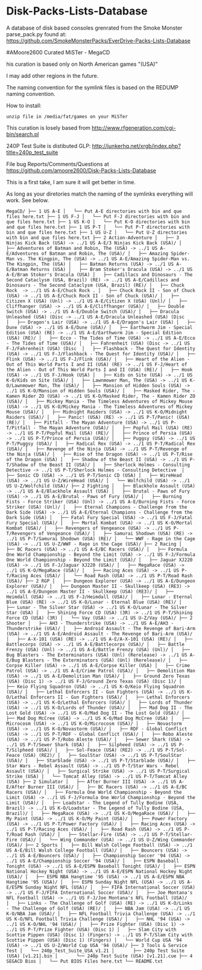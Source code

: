 # Disk-Packs-Lists-Database
A database of disk based consoles grenrated from the Smoke Monster parse_pack.py found at: https://github.com/SmokeMonsterPacks/EverDrive-Packs-Lists-Database 

#AMoore2600 Curated MiSTer - MegaCD

his curation is based only on North American games "(USA)" 

I may add other regions in the future. 

The naming convention for the symlink files is based on the REDUMP naming convention.

How to install:
   
	unzip file in /media/fat/games on your MiSTer


This curation is losely based from http://www.rfgeneration.com/cgi-bin/search.pl

240P Test Suite is distibuted GLP: http://junkerhq.net/xrgb/index.php?title=240p_test_suite

File bug Reports/Comments/Questions at https://github.com/amoore2600/Disk-Packs-Lists-Database

This is a first take, I am sure it will get better in time.

As long as your diretories match the naming of the symlinks everything will work. See below.

 

`MegaCD/
├── 1 US A-E
│   └── Put A-E directories with bin and que files here.txt
├── 1 US F-J
│   └── Put F-J directories with bin and que files here.txt
├── 1 US K-O
│   └── Put K-O directories with bin and que files here.txt
├── 1 US P-T
│   └── Put P-T directories with bin and que files here.txt
├── 1 US U-Z
│   └── Put U-Z directories with bin and que files here.txt
├── 2 Action-Adventure
│   ├── 3 Ninjas Kick Back (USA) -> ../1 US A-E/3 Ninjas Kick Back (USA)/
│   ├── Adventures of Batman and Robin, The (USA) -> ../1 US A-E/Adventures of Batman and Robin, The (USA)/
│   ├── Amazing Spider-Man vs. The Kingpin, The (USA) -> ../1 US A-E/Amazing Spider-Man vs. The Kingpin, The (USA)
│   ├── Batman Returns (USA) -> ../1 US A-E/Batman Returns (USA)
│   ├── Bram Stoker's Dracula (USA) -> ../1 US A-E/Bram Stoker's Dracula (USA)
│   ├── Cadillacs and Dinosaurs - The Second Cataclysm (USA, Brazil) (RE) -> ../1 US A-E/Cadillacs and Dinosaurs - The Second Cataclysm (USA, Brazil) (RE)/
│   ├── Chuck Rock  -> ../1 US A-E/Chuck Rock .
│   ├── Chuck Rock II - Son of Chuck (USA) -> ../1 US A-E/Chuck Rock II - Son of Chuck (USA)/
│   ├── Citizen X (USA) (Unl) -> ../1 US A-E/Citizen X (USA) (Unl)/
│   ├── Cliffhanger (USA) -> ../1 US A-E/Cliffhanger (USA)/
│   ├── Double Switch (USA) -> ../1 US A-E/Double Switch (USA)/
│   ├── Dracula Unleashed (USA) (Disc -> ../1 US A-E/Dracula Unleashed (USA) (Disc 
│   ├── Dragon's Lair (USA) -> ../1 US A-E/Dragon's Lair (USA)
│   ├── Dune (USA) -> ../1 US A-E/Dune (USA)/
│   ├── Earthworm Jim - Special Edition (USA) (RE) -> ../1 US A-E/Earthworm Jim - Special Edition (USA) (RE)/
│   ├── Ecco - The Tides of Time (USA) -> ../1 US A-E/Ecco - The Tides of Time (USA)/
│   ├── Fahrenheit (USA) (Disc -> ../1 US F-J/Fahrenheit (USA) (Disc 
│   ├── Flashback - The Quest for Identity (USA) -> ../1 US F-J/Flashback - The Quest for Identity (USA)/
│   ├── Flink (USA) -> ../1 US F-J/Flink (USA)/
│   ├── Heart of the Alien - Out of This World Parts I and II (USA) (RE) -> ../1 US F-J/Heart of the Alien - Out of This World Parts I and II (USA) (RE)/
│   ├── Hook (USA) -> ../1 US F-J/Hook (USA)
│   ├── Kids on Site (USA) -> ../1 US K-O/Kids on Site (USA)/
│   ├── Lawnmower Man, The (USA) -> ../1 US K-O/Lawnmower Man, The (USA)/
│   ├── Mansion of Hidden Souls (USA) -> ../1 US K-O/Mansion of Hidden Souls (USA)/
│   ├── Masked Rider, The - Kamen Rider ZO (USA) -> ../1 US K-O/Masked Rider, The - Kamen Rider ZO (USA)/
│   ├── Mickey Mania - The Timeless Adventures of Mickey Mouse (USA) -> ../1 US K-O/Mickey Mania - The Timeless Adventures of Mickey Mouse (USA)/
│   ├── Midnight Raiders (USA) -> ../1 US K-O/Midnight Raiders (USA)/
│   ├── Panic! (USA) (RE) -> ../1 US P-T/Panic! (USA) (RE)/
│   ├── Pitfall - The Mayan Adventure (USA) -> ../1 US P-T/Pitfall - The Mayan Adventure (USA)/
│   ├── Popful Mail (USA) (RE) -> ../1 US P-T/Popful Mail (USA) (RE)/
│   ├── Prince of Persia (USA) -> ../1 US P-T/Prince of Persia (USA)/
│   ├── Puggsy (USA) -> ../1 US P-T/Puggsy (USA)/
│   ├── Radical Rex (USA) -> ../1 US P-T/Radical Rex (USA)/
│   ├── Revenge of the Ninja (USA) -> ../1 US P-T/Revenge of the Ninja (USA)/
│   ├── Rise of the Dragon (USA) -> ../1 US P-T/Rise of the Dragon (USA)
│   ├── Shadow of the Beast II (USA) -> ../1 US P-T/Shadow of the Beast II (USA)/
│   ├── Sherlock Holmes - Consulting Detective -> ../1 US P-T/Sherlock Holmes - Consulting Detective 
│   ├── Sonic CD (USA) -> ../1 US P-T/Sonic CD (USA)
│   ├── WireHead (USA) -> ../1 US U-Z/WireHead (USA)/
│   └── Wolfchild (USA) -> ../1 US U-Z/Wolfchild (USA)/
├── 2 Fighting
│   ├── Blackhole Assault (USA) -> ../1 US A-E/Blackhole Assault (USA)
│   ├── Brutal - Paws of Fury (USA) -> ../1 US A-E/Brutal - Paws of Fury (USA)/
│   ├── Burning Fists - Force Striker (USA) (Unl) -> ../1 US A-E/Burning Fists - Force Striker (USA) (Unl)/
│   ├── Eternal Champions - Challenge from the Dark Side (USA) -> ../1 US A-E/Eternal Champions - Challenge from the Dark Side (USA)
│   ├── Fatal Fury Special (USA) -> ../1 US F-J/Fatal Fury Special (USA)/
│   ├── Mortal Kombat (USA) -> ../1 US K-O/Mortal Kombat (USA)/
│   ├── Revengers of Vengeance (USA) -> ../1 US P-T/Revengers of Vengeance (USA)/
│   ├── Samurai Shodown (USA) (RE) -> ../1 US P-T/Samurai Shodown (USA) (RE)/
│   └── WWF - Rage in the Cage (USA) -> ../1 US U-Z/WWF - Rage in the Cage (USA)/
├── 2 Racing
│   ├── BC Racers (USA) -> ../1 US A-E/BC Racers (USA)/
│   ├── Formula One World Championship - Beyond the Limit (USA) -> ../1 US F-J/Formula One World Championship - Beyond the Limit (USA)/
│   ├── Jaguar XJ220 (USA) -> ../1 US F-J/Jaguar XJ220 (USA)/
│   ├── MegaRace (USA) -> ../1 US K-O/MegaRace (USA)/
│   ├── Racing Aces (USA) -> ../1 US P-T/Racing Aces (USA)/
│   └── Road Rash (USA) -> ../1 US P-T/Road Rash (USA)/
├── 2 RGP
│   ├── Dungeon Explorer (USA) -> ../1 US A-E/Dungeon Explorer (USA)/
│   ├── Dungeon Master II - Skullkeep (USA) (RE3) -> ../1 US A-E/Dungeon Master II - Skullkeep (USA) (RE3)/
│   ├── Heimdall (USA) -> ../1 US F-J/Heimdall (USA)/
│   ├── Lunar - Eternal Blue (USA) (RE) -> ../1 US K-O/Lunar - Eternal Blue (USA) (RE)/
│   ├── Lunar - The Silver Star (USA) -> ../1 US K-O/Lunar - The Silver Star (USA)
│   ├── Shining Force CD (USA) (3R) -> ../1 US P-T/Shining Force CD (USA) (3R)
│   └── Vay (USA) -> ../1 US U-Z/Vay (USA)/
├── 2 Shooter
│   ├── AH3 - Thunderstrike (USA) -> ../1 US A-E/AH3 - Thunderstrike (USA)/
│   ├── Android Assault - The Revenge of Bari-Arm (USA) -> ../1 US A-E/Android Assault - The Revenge of Bari-Arm (USA)/
│   ├── A-X-101 (USA) (RE) -> ../1 US A-E/A-X-101 (USA) (RE)/
│   ├── Battlecorps (USA) -> ../1 US A-E/Battlecorps (USA)/
│   ├── Battle Frenzy (USA) (Unl) -> ../1 US A-E/Battle Frenzy (USA) (Unl)/
│   ├── Bug Blasters - The Exterminators (USA) (Unl) (Rerelease) -> ../1 US A-E/Bug Blasters - The Exterminators (USA) (Unl) (Rerelease)/
│   ├── Corpse Killer (USA) -> ../1 US A-E/Corpse Killer (USA)
│   ├── Crime Patrol (USA) -> ../1 US A-E/Crime Patrol (USA)/
│   ├── Demolition Man (USA) -> ../1 US A-E/Demolition Man (USA)/
│   ├── Ground Zero Texas (USA) (Disc 1) -> ../1 US F-J/Ground Zero Texas (USA) (Disc 1)/
│   ├── Keio Flying Squadron (USA) -> ../1 US K-O/Keio Flying Squadron (USA)/
│   ├── Lethal Enforcers II - Gun Fighters (USA) -> ../1 US K-O/Lethal Enforcers II - Gun Fighters (USA)/
│   ├── Lethal Enforcers (USA) -> ../1 US K-O/Lethal Enforcers (USA)/
│   ├── Lords of Thunder (USA) -> ../1 US K-O/Lords of Thunder (USA)/
│   ├── Mad Dog II - The Lost Gold (USA) -> ../1 US K-O/Mad Dog II - The Lost Gold (USA)/
│   ├── Mad Dog McCree (USA) -> ../1 US K-O/Mad Dog McCree (USA)
│   ├── Microcosm (USA) -> ../1 US K-O/Microcosm (USA)/
│   ├── Novastorm (USA) -> ../1 US K-O/Novastorm (USA)/
│   ├── RDF - Global Conflict (USA) -> ../1 US P-T/RDF - Global Conflict (USA)/
│   ├── Robo Aleste (USA) -> ../1 US P-T/Robo Aleste (USA)/
│   ├── Sewer Shark (USA) -> ../1 US P-T/Sewer Shark (USA)
│   ├── Silpheed (USA) -> ../1 US P-T/Silpheed (USA)/
│   ├── Sol-Feace (USA) (RE2) -> ../1 US P-T/Sol-Feace (USA) (RE2)/
│   ├── SoulStar (USA) -> ../1 US P-T/SoulStar (USA)/
│   ├── Starblade (USA) -> ../1 US P-T/Starblade (USA)/
│   ├── Star Wars - Rebel Assault (USA) -> ../1 US P-T/Star Wars - Rebel Assault (USA)/
│   ├── Surgical Strike (USA) -> ../1 US P-T/Surgical Strike (USA)
│   └── Tomcat Alley (USA) -> ../1 US P-T/Tomcat Alley (USA)
├── 2 Simulator
│   ├── After Burner III (USA) -> ../1 US A-E/After Burner III (USA)/
│   ├── BC Racers (USA) -> ../1 US A-E/BC Racers (USA)/
│   ├── Formula One World Championship - Beyond the Limit (USA) -> ../1 US F-J/Formula One World Championship - Beyond the Limit (USA)/
│   ├── Loadstar - The Legend of Tully Bodine (USA, Brazil) -> ../1 US K-O/Loadstar - The Legend of Tully Bodine (USA, Brazil)/
│   ├── MegaRace (USA) -> ../1 US K-O/MegaRace (USA)/
│   ├── My Paint (USA) -> ../1 US K-O/My Paint (USA)/
│   ├── Power Factory (USA) -> ../1 US P-T/Power Factory (USA)/
│   ├── Racing Aces (USA) -> ../1 US P-T/Racing Aces (USA)/
│   ├── Road Rash (USA) -> ../1 US P-T/Road Rash (USA)/
│   ├── Stellar-Fire (USA) -> ../1 US P-T/Stellar-Fire (USA)/
│   └── Wing Commander (USA) -> ../1 US U-Z/Wing Commander (USA)/
├── 2 Sports
│   ├── Bill Walsh College Football (USA) -> ../1 US A-E/Bill Walsh College Football (USA)/
│   ├── Bouncers (USA) -> ../1 US A-E/Bouncers (USA)/
│   ├── Championship Soccer '94 (USA) -> ../1 US A-E/Championship Soccer '94 (USA)/
│   ├── ESPN Baseball Tonight (USA) -> ../1 US A-E/ESPN Baseball Tonight (USA)/
│   ├── ESPN National Hockey Night (USA) -> ../1 US A-E/ESPN National Hockey Night (USA)/
│   ├── ESPN NBA Hangtime '95 (USA) -> ../1 US A-E/ESPN NBA Hangtime '95 (USA)/
│   ├── ESPN Sunday Night NFL (USA) -> ../1 US A-E/ESPN Sunday Night NFL (USA)/
│   ├── FIFA International Soccer (USA) -> ../1 US F-J/FIFA International Soccer (USA)/
│   ├── Joe Montana's NFL Football (USA) -> ../1 US F-J/Joe Montana's NFL Football (USA)/
│   ├── Links - The Challenge of Golf (USA) (RE) -> ../1 US K-O/Links - The Challenge of Golf (USA) (RE)/
│   ├── NBA Jam (USA) -> ../1 US K-O/NBA Jam (USA)/
│   ├── NFL Football Trivia Challenge (USA) -> ../1 US K-O/NFL Football Trivia Challenge (USA)/
│   ├── NHL '94 (USA) -> ../1 US K-O/NHL '94 (USA)/
│   ├── Prize Fighter (USA) (Disc 1) -> ../1 US P-T/Prize Fighter (USA) (Disc 1)
│   ├── Slam City with Scottie Pippen (USA) (Disc 1) (Fingers) -> ../1 US P-T/Slam City with Scottie Pippen (USA) (Disc 1) (Fingers)
│   └── World Cup USA '94 (USA) -> ../1 US U-Z/World Cup USA '94 (USA)/
├── 3 Tools & Service Test
│   └── 240p_Test_Suite_USA_v1.21
│       ├── 240p Test Suite (USA) [v1.21].bin
│       └── 240p Test Suite (USA) [v1.21].cue
├── 4 SEGACD Bios
│   └── Put BIOS Files here.txt
└── README.txt`

